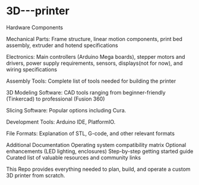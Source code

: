 # 3D---printer

Hardware Components

Mechanical Parts: Frame structure, linear motion components, print bed assembly, extruder and hotend specifications

Electronics: Main controllers (Arduino Mega boards), stepper motors and drivers, power supply requirements, sensors, displays(not for now), and wiring specifications

Assembly Tools: Complete list of tools needed for building the printer
 
3D Modeling Software: CAD tools ranging from beginner-friendly (Tinkercad) to professional (Fusion 360)

Slicing Software: Popular options including Cura.

Development Tools: Arduino IDE, PlatformIO.

File Formats: Explanation of STL, G-code, and other relevant formats

Additional Documentation
Operating system compatibility matrix
Optional enhancements (LED lighting, enclosures)
Step-by-step getting started guide
Curated list of valuable resources and community links

This Repo provides everything needed to plan, build, and operate a custom 3D printer from scratch.

